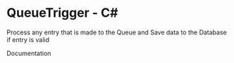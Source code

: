 # QueueTrigger - C<span>#</span>

Process any entry that is made to the Queue and Save data to the Database if entry is valid

<TODO> Documentation
